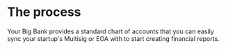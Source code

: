 # The process

Your Big Bank provides a standard chart of accounts that you can easily sync your startup's Multisig or EOA with to start creating financial reports.&#x20;

